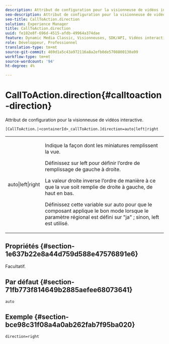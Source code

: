 ```yaml
---
description: Attribut de configuration pour la visionneuse de vidéos interactive.
seo-description: Attribut de configuration pour la visionneuse de vidéos interactive.
seo-title: CallToAction.direction
solution: Experience Manager
title: CallToAction.direction
uuid: fe182e8f-696d-4515-afdb-49964a374dae
feature: Dynamic Media Classic, Visionneuses, SDK/API, Vidéos interactives
role: Développeur, Professionnel
translation-type: tm+mt
source-git-commit: 469d1a5c43a972116a8a2efb0de5708800130a99
workflow-type: tm+mt
source-wordcount: '94'
ht-degree: 4%

---
```



# CallToAction.direction{#calltoaction-direction}

Attribut de configuration pour la visionneuse de vidéos interactive.

`[CallToAction.|<containerId>_callToAction.]direction=auto|left|right`

<table id="table_441553CD34C94A58A9D7CBF772DEDDB6"> 
 <tbody> 
  <tr> 
   <td colname="col1"> <p> <span class="codeph"> auto|left|right  </span> </p> </td> 
   <td colname="col2"> <p> Indique la façon dont les miniatures remplissent la vue. </p> <p>Définissez sur <span class="codeph"> left </span> pour définir l’ordre de remplissage de gauche à droite. </p> <p>La valeur <span class="codeph"> droite </span> inverse l’ordre de manière à ce que la vue soit remplie de droite à gauche, de haut en bas. </p> <p>Définissez cette variable sur <span class="codeph"> auto </span> pour que le composant applique le bon mode lorsque le paramètre régional est défini sur <span class="codeph"> "ja" </span>; sinon, <span class="codeph"> left </span> est utilisé. </p> </td> 
  </tr> 
 </tbody> 
</table>

## Propriétés {#section-1e637b22e8a44d759d588e47576891e6}

Facultatif.

## Par défaut {#section-71fb773f814649b2885aefee68073641}

`auto`

## Exemple {#section-bce98c31f08a4a0ab262fab7f95ba020}

```
direction=right
```

